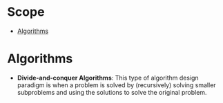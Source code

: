 # Scope

- [Algorithms](#algorithms)


# Algorithms


- **Divide-and-conquer Algorithms**: This type of algorithm design paradigm is when a problem is solved by (recursively) solving smaller subproblems and using the solutions to solve the original problem.
